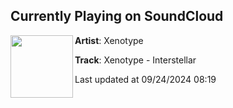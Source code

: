 ## Currently Playing on SoundCloud

[<img align="left" width="100" src="https://i1.sndcdn.com/artworks-VaWll3TyK1yJKoYq-LgMzcg-t500x500.jpg">](https://soundcloud.com/gravitas-recordings/xenotype-interstellar)

**Artist**: Xenotype 

**Track**: Xenotype - Interstellar

Last updated at 09/24/2024 08:19
